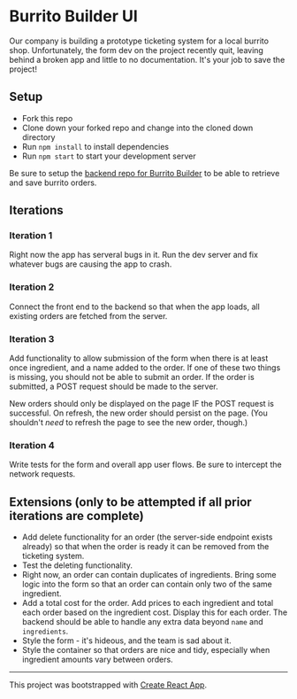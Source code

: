 # Burrito Builder UI

Our company is building a prototype ticketing system for a local burrito shop. Unfortunately, the form dev on the project recently quit, leaving behind a broken app and little to no documentation. It's your job to save the project!

## Setup

* Fork this repo
* Clone down your forked repo and change into the cloned down directory
* Run `npm install` to install dependencies
* Run `npm start` to start your development server

Be sure to setup the [backend repo for Burrito Builder](https://github.com/turingschool-examples/burrito-builder-api) to be able to retrieve and save burrito orders.

## Iterations 

### Iteration 1

Right now the app has serveral bugs in it. Run the dev server and fix whatever bugs are causing the app to crash. 

### Iteration 2

Connect the front end to the backend so that when the app loads, all existing orders are fetched from the server.

### Iteration 3 

Add functionality to allow submission of the form when there is at least once ingredient, and a name added to the order. If one of these two things is missing, you should not be able to submit an order. If the order is submitted, a POST request should be made to the server.

New orders should only be displayed on the page IF the POST request is successful. On refresh, the new order should persist on the page. (You shouldn't _need_ to refresh the page to see the new order, though.)

### Iteration 4

Write tests for the form and overall app user flows. Be sure to intercept the network requests.

## Extensions (only to be attempted if all prior iterations are complete)

* Add delete functionality for an order (the server-side endpoint exists already) so that when the order is ready it can be removed from the ticketing system.
* Test the deleting functionality.
* Right now, an order can contain duplicates of ingredients. Bring some logic into the form so that an order can contain only two of the same ingredient.
* Add a total cost for the order. Add prices to each ingredient and total each order based on the ingredient cost. Display this for each order. The backend should be able to handle any extra data beyond `name` and `ingredients`.
* Style the form - it's hideous, and the team is sad about it.
* Style the container so that orders are nice and tidy, especially when ingredient amounts vary between orders.


---

This project was bootstrapped with [Create React App](https://github.com/facebook/create-react-app).
